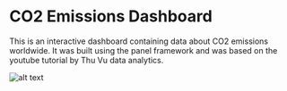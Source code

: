 # CO2 Emissions Dashboard

This is an interactive dashboard containing data about CO2 emissions worldwide. It was built using the panel framework and was based on the youtube tutorial by Thu Vu data analytics.

![alt text](https://github.com/claudiaraphael/dashboard_panel_test/dashboard_static_view.jpeg "Logo Title Text 1")

